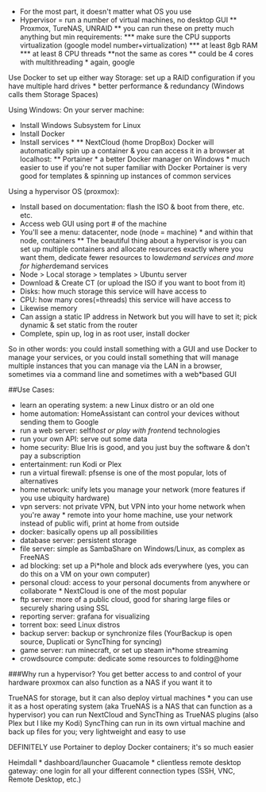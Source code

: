 * For the most part, it doesn't matter what OS you use
* Hypervisor = run a number of virtual machines, no desktop GUI
** Proxmox, TureNAS, UNRAID
** you can run these on pretty much anything but min requirements:
*** make sure the CPU supports virtualization (google model number+virtualization)
*** at least 8gb RAM
*** at least 8 CPU threads **not the same as cores ** could be 4 cores with multithreading * again, google

Use Docker to set up either way 
Storage: set up a RAID configuration if you have multiple hard drives * better performance & redundancy (Windows calls them Storage Spaces)

Using Windows:
On your server machine:

* Install Windows Subsystem for Linux
* Install Docker
* Install services *
** NextCloud (home DropBox)
Docker will automatically spin up a container & you can access it in a browser at localhost:<port>
** Portainer * a better Docker manager on Windows * much easier to use if you're not super familiar with Docker
        Portainer is very good for templates & spinning up instances of common services

Using a hypervisor OS (proxmox):
* Install based on documentation: flash the ISO & boot from there, etc. etc. 
* Access web GUI using port # of the machine
* You'll see a menu: datacenter, node (node = machine) * and within that node, containers
** The beautiful thing about a hypervisor is you can set up multiple containers and allocate resources exactly where you want them, dedicate fewer resources to low*demand services and more for higher*demand services
* Node > Local storage > templates > Ubuntu server
* Download & Create CT (or upload the ISO if you want to boot from it)
* Disks: how much storage this service will have access to
* CPU: how many cores(=threads) this service will have access to
* Likewise memory
* Can assign a static IP address in Network but you will have to set it; pick dynamic & set static from the router
* Complete, spin up, log in as root user, install docker

So in other words: you could install something with a GUI and use Docker to manage your services, or you could install something that will manage multiple instances that you can manage via the LAN in a browser, sometimes via a command line and sometimes with a web*based GUI

##Use Cases:
* learn an operating system: a new Linux distro or an old one
* home automation: HomeAssistant can control your devices without sending them to Google
* run a web server: self*host or play with front*end technologies
* run your own API: serve out some data 
* home security: Blue Iris is good, and you just buy the software & don't pay a subscription
* entertainment: run Kodi or Plex
* run a virtual firewall: pfsense is one of the most popular, lots of alternatives
* home network: unify lets you manage your network (more features if you use ubiquity hardware)
* vpn servers: not private VPN, but VPN into your home network when you're away * remote into your home machine, use your network instead of public wifi, print at home from outside
* docker: basically opens up all possibilities 
* database server: persistent storage
* file server: simple as SambaShare on Windows/Linux, as complex as FreeNAS
* ad blocking: set up a Pi*hole and block ads everywhere (yes, you can do this on a VM on your own computer)
* personal cloud: access to your personal documents from anywhere or collaborate * NextCloud is one of the most popular
* ftp server: more of a public cloud, good for sharing large files or securely sharing using SSL
* reporting server: grafana for visualizing
* torrent box: seed Linux distros
* backup server: backup or synchronize files (YourBackup is open source, Duplicati or SyncThing for syncing)
* game server: run minecraft, or set up steam in*home streaming
* crowdsource compute: dedicate some resources to folding@home

###Why run a hypervisor?
You get better access to and control of your hardware
proxmox can also function as a NAS if you want it to 

TrueNAS for storage, but it can also deploy virtual machines * you can use it as a host operating system (aka TrueNAS is a NAS that can function as a hypervisor)
        you can run NextCloud and SyncThing as TrueNAS plugins (also Plex but I like my Kodi)
SyncThing can run in its own virtual machine and back up files for you; very lightweight and easy to use

DEFINITELY use Portainer to deploy Docker containers; it's so much easier

Heimdall * dashboard/launcher
Guacamole * clientless remote desktop gateway: one login for all your different connection types (SSH, VNC, Remote Desktop, etc.)

